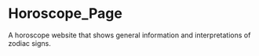 # Horoscope_Page
A horoscope website that shows general information and interpretations of zodiac signs.
